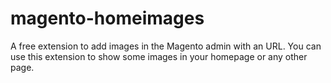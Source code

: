 # magento-homeimages
A free extension to add images in the Magento admin with an URL. You can use this extension to show some images in your homepage or any other page.

